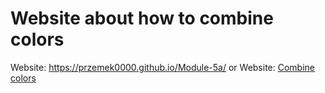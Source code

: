 # Website about how to combine colors

Website: https://przemek0000.github.io/Module-5a/
or
Website: [Combine colors](https://przemek0000.github.io/Module-5a/)
